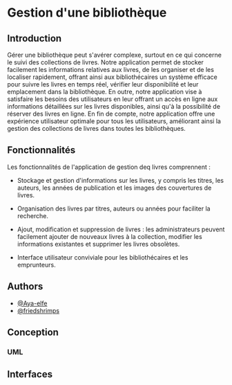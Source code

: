 
# Gestion d'une bibliothèque



## Introduction

Gérer une bibliothèque peut s'avérer complexe, surtout en ce qui concerne le suivi des collections de livres. Notre application permet de stocker facilement les informations relatives aux livres, de les organiser et de les localiser rapidement, offrant ainsi aux bibliothécaires un système efficace pour suivre les livres en temps réel, vérifier leur disponibilité et leur emplacement dans la bibliothèque. En outre, notre application vise à satisfaire les besoins des utilisateurs en leur offrant un accès en ligne aux informations détaillées sur les livres disponibles, ainsi qu'à la possibilité de réserver des livres en ligne. En fin de compte, notre application offre une expérience utilisateur optimale pour tous les utilisateurs, améliorant ainsi la gestion des collections de livres dans toutes les bibliothèques.
## Fonctionnalités
Les fonctionnalités de l'application de gestion deq livres comprennent :

- Stockage et gestion d'informations sur les livres, y compris les titres, les auteurs, les années de publication et les images des couvertures de livres.

- Organisation des livres par titres, auteurs ou années pour faciliter la recherche.

- Ajout, modification et suppression de livres : les administrateurs peuvent facilement ajouter de nouveaux livres à la collection,
modifier les informations existantes et supprimer les livres obsolètes.

- Interface utilisateur conviviale pour les bibliothécaires et les emprunteurs.

## Authors
- [@Aya-elfe](https://www.github.com/Aya-elfe)
- [@friedshrimps](https://www.github.com/friedshrimps)


## Conception

### UML


## Interfaces
